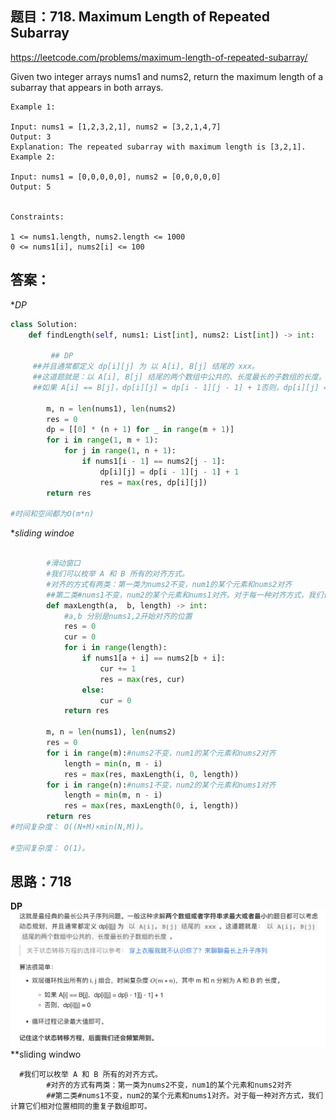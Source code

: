 ## 题目：718. Maximum Length of Repeated Subarray

https://leetcode.com/problems/maximum-length-of-repeated-subarray/

Given two integer arrays nums1 and nums2, return the maximum length of a subarray that appears in both arrays.

```
Example 1:

Input: nums1 = [1,2,3,2,1], nums2 = [3,2,1,4,7]
Output: 3
Explanation: The repeated subarray with maximum length is [3,2,1].
Example 2:

Input: nums1 = [0,0,0,0,0], nums2 = [0,0,0,0,0]
Output: 5
 

Constraints:

1 <= nums1.length, nums2.length <= 1000
0 <= nums1[i], nums2[i] <= 100
```



## 答案：
**DP*
```python
class Solution:
    def findLength(self, nums1: List[int], nums2: List[int]) -> int:
        
         ## DP
     ##并且通常都定义 dp[i][j] 为 以 A[i], B[j] 结尾的 xxx。
     ##这道题就是：以 A[i], B[j] 结尾的两个数组中公共的、长度最长的子数组的长度。
     ##如果 A[i] == B[j]，dp[i][j] = dp[i - 1][j - 1] + 1否则，dp[i][j] = 0

        m, n = len(nums1), len(nums2)
        res = 0
        dp = [[0] * (n + 1) for _ in range(m + 1)]
        for i in range(1, m + 1):
            for j in range(1, n + 1):
                if nums1[i - 1] == nums2[j - 1]:
                    dp[i][j] = dp[i - 1][j - 1] + 1
                    res = max(res, dp[i][j])
        return res

#时间和空间都为O(m*n)
```

**sliding windoe*
```python
      
        #滑动窗口
        #我们可以枚举 A 和 B 所有的对齐方式。
        #对齐的方式有两类：第一类为nums2不变，num1的某个元素和nums2对齐
        ##第二类#nums1不变，num2的某个元素和nums1对齐。对于每一种对齐方式，我们计算它们相对位置相同的重复子数组即可。
        def maxLength(a,  b, length) -> int:
            #a,b 分别是nums1,2开始对齐的位置
            res = 0
            cur = 0
            for i in range(length):
                if nums1[a + i] == nums2[b + i]:
                    cur += 1
                    res = max(res, cur)
                else:
                    cur = 0
            return res
        
        m, n = len(nums1), len(nums2)
        res = 0
        for i in range(m):#nums2不变，num1的某个元素和nums2对齐
            length = min(n, m - i)
            res = max(res, maxLength(i, 0, length))
        for i in range(n):#nums1不变，num2的某个元素和nums1对齐
            length = min(m, n - i)
            res = max(res, maxLength(0, i, length))
        return res
#时间复杂度： O((N+M)×min(N,M))。

#空间复杂度： O(1)。

```

## 思路：718
**DP**
![a](https://github.com/SSRRBB/Leetcode/blob/main/Images/447.png)
**sliding windwo
```
  #我们可以枚举 A 和 B 所有的对齐方式。
        #对齐的方式有两类：第一类为nums2不变，num1的某个元素和nums2对齐
        ##第二类#nums1不变，num2的某个元素和nums1对齐。对于每一种对齐方式，我们计算它们相对位置相同的重复子数组即可。

```
